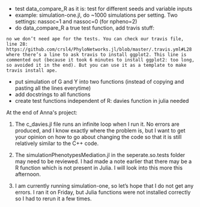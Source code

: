 - test data_compare_R as it is: test for different seeds and variable inputs
- example: simulation-one.jl, do ~1000 simulations per setting. Two settings: nassoc=1 and nassoc=0 (for npheno=2)
- do data_compare_R a true test function, add travis stuff:
```
no we don’t need ape for the tests. You can check our travis file, line 28:
https://github.com/crsl4/PhyloNetworks.jl/blob/master/.travis.yml#L28
where there’s a line to ask travis to install ggplot2. This line is commented out (because it took 6 minutes to install ggplot2: too long, so avoided it in the end). But you can use it as a template to make travis install ape.
```
- put simulation of G and Y into two functions (instead of copying and pasting all the lines everytime)
- add docstrings to all functions
- create test functions independent of R: davies function in julia needed

At the end of Anna's project:

1) The c_davies.jl file runs an infinite loop when I run it. No errors are produced, and I know exactly where the problem is, but I want to get your opinion on how to go about changing the code so that it is still relatively similar to the C++ code. 
 
2) The simulationPhenotypesMediation.jl in the seperate.so.tests folder may need to be reviewed. I had made a note earlier that there may be a R function which is not present in Julia. I will look into this more this afternoon. 
 
3) I am currently running simulation-one, so let’s hope that I do not get any errors. I ran it on Friday, but Julia functions were not installed correctly so I had to rerun it a few times.
 
